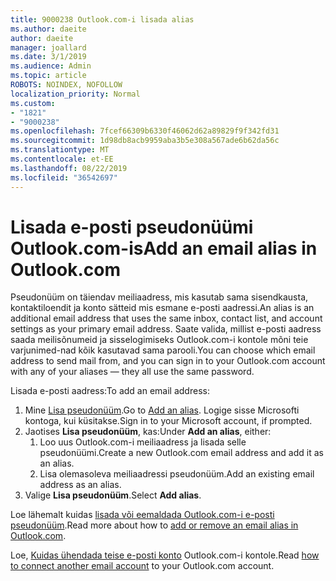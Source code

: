 ```yaml
---
title: 9000238 Outlook.com-i lisada alias
ms.author: daeite
author: daeite
manager: joallard
ms.date: 3/1/2019
ms.audience: Admin
ms.topic: article
ROBOTS: NOINDEX, NOFOLLOW
localization_priority: Normal
ms.custom:
- "1821"
- "9000238"
ms.openlocfilehash: 7fcef66309b6330f46062d62a89829f9f342fd31
ms.sourcegitcommit: 1d98db8acb9959aba3b5e308a567ade6b62da56c
ms.translationtype: MT
ms.contentlocale: et-EE
ms.lasthandoff: 08/22/2019
ms.locfileid: "36542697"
---
```

# <a name="add-an-email-alias-in-outlookcom"></a><span data-ttu-id="1ea38-102">Lisada e-posti pseudonüümi Outlook.com-is</span><span class="sxs-lookup"><span data-stu-id="1ea38-102">Add an email alias in Outlook.com</span></span>

<span data-ttu-id="1ea38-103">Pseudonüüm on täiendav meiliaadress, mis kasutab sama sisendkausta, kontaktiloendit ja konto sätteid mis esmane e-posti aadressi.</span><span class="sxs-lookup"><span data-stu-id="1ea38-103">An alias is an additional email address that uses the same inbox, contact list, and account settings as your primary email address.</span></span> <span data-ttu-id="1ea38-104">Saate valida, millist e-posti aadress saada meilisõnumeid ja sisselogimiseks Outlook.com-i kontole mõni teie varjunimed-nad kõik kasutavad sama parooli.</span><span class="sxs-lookup"><span data-stu-id="1ea38-104">You can choose which email address to send mail from, and you can sign in to your Outlook.com account with any of your aliases — they all use the same password.</span></span>

<span data-ttu-id="1ea38-105">Lisada e-posti aadress:</span><span class="sxs-lookup"><span data-stu-id="1ea38-105">To add an email address:</span></span>

1. <span data-ttu-id="1ea38-106">Mine [Lisa pseudonüüm](https://go.microsoft.com/fwlink/p/?linkid=864833).</span><span class="sxs-lookup"><span data-stu-id="1ea38-106">Go to [Add an alias](https://go.microsoft.com/fwlink/p/?linkid=864833).</span></span> <span data-ttu-id="1ea38-107">Logige sisse Microsofti kontoga, kui küsitakse.</span><span class="sxs-lookup"><span data-stu-id="1ea38-107">Sign in to your Microsoft account, if prompted.</span></span>
2. <span data-ttu-id="1ea38-108">Jaotises **Lisa pseudonüüm**, kas:</span><span class="sxs-lookup"><span data-stu-id="1ea38-108">Under **Add an alias**, either:</span></span>
    1. <span data-ttu-id="1ea38-109">Loo uus Outlook.com-i meiliaadress ja lisada selle pseudonüümi.</span><span class="sxs-lookup"><span data-stu-id="1ea38-109">Create a new Outlook.com email address and add it as an alias.</span></span>
    2. <span data-ttu-id="1ea38-110">Lisa olemasoleva meiliaadressi pseudonüüm.</span><span class="sxs-lookup"><span data-stu-id="1ea38-110">Add an existing email address as an alias.</span></span>
3. <span data-ttu-id="1ea38-111">Valige **Lisa pseudonüüm**.</span><span class="sxs-lookup"><span data-stu-id="1ea38-111">Select **Add alias**.</span></span>

<span data-ttu-id="1ea38-112">Loe lähemalt kuidas [lisada või eemaldada Outlook.com-i e-posti pseudonüüm](https://support.office.com/article/459b1989-356d-40fa-a689-8f285b13f1f2?wt.mc_id=Office_Outlook_com_Alchemy).</span><span class="sxs-lookup"><span data-stu-id="1ea38-112">Read more about how to [add or remove an email alias in Outlook.com](https://support.office.com/article/459b1989-356d-40fa-a689-8f285b13f1f2?wt.mc_id=Office_Outlook_com_Alchemy).</span></span>  

<span data-ttu-id="1ea38-113">Loe, [Kuidas ühendada teise e-posti konto](https://support.office.com/article/c5224df4-5885-4e79-91ba-523aa743f0ba?wt.mc_id=Office_Outlook_com_Alchemy) Outlook.com-i kontole.</span><span class="sxs-lookup"><span data-stu-id="1ea38-113">Read [how to connect another email account](https://support.office.com/article/c5224df4-5885-4e79-91ba-523aa743f0ba?wt.mc_id=Office_Outlook_com_Alchemy) to your Outlook.com account.</span></span>